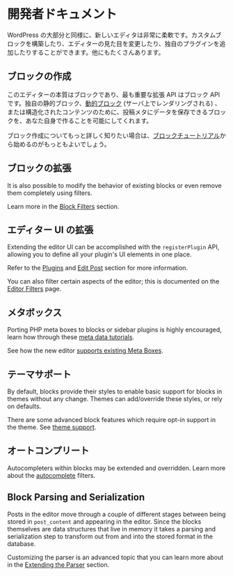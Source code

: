 <!-- # Developer Documentation -->
# 開発者ドキュメント

<!-- The new editor is highly flexible, like most of WordPress. You can build custom blocks, modify the editor's appearance, add special plugins, and much more. -->
WordPress の大部分と同様に、新しいエディタは非常に柔軟です。カスタムブロックを構築したり、エディターの見た目を変更したり、独自のプラグインを追加したりすることができます。他にもたくさんあります。

<!-- ## Creating Blocks -->
## ブロックの作成

<!-- The editor is about blocks, and the main extensibility API is the Block API. It allows you to create your own static blocks, [Dynamic Blocks](/docs/designers-developers/developers/tutorials/block-tutorial/creating-dynamic-blocks.md) ( rendered on the server ) and also blocks capable of saving data to Post Meta for more structured content. -->
このエディターの本質はブロックであり、最も重要な拡張 API はブロック API です。独自の静的ブロック、[動的ブロック](/docs/designers-developers/developers/tutorials/block-tutorial/creating-dynamic-blocks.md) (サーバ上でレンダリングされる) 、または構造化されたコンテンツのために、投稿メタにデータを保存できるブロックを、あなた自身で作ることを可能にしてくれます。

<!-- If you want to learn more about block creation, the [Blocks Tutorial](/docs/designers-developers/developers/tutorials/block-tutorial/readme.md) is the best place to start. -->
ブロック作成についてもっと詳しく知りたい場合は、[ブロックチュートリアル](/docs/designers-developers/developers/tutorials/block-tutorial/readme.md)から始めるのがもっともよいでしょう。

<!-- ## Extending Blocks -->
## ブロックの拡張

It is also possible to modify the behavior of existing blocks or even remove them completely using filters.

Learn more in the [Block Filters](/docs/designers-developers/developers/filters/block-filters.md) section.

<!-- ## Extending the Editor UI -->
## エディター UI の拡張

Extending the editor UI can be accomplished with the `registerPlugin` API, allowing you to define all your plugin's UI elements in one place.

Refer to the [Plugins](/packages/plugins/README.md) and [Edit Post](/packages/edit-post/README.md) section for more information.

You can also filter certain aspects of the editor; this is documented on the [Editor Filters](/docs/designers-developers/developers/filters/editor-filters.md) page.

<!-- ## Meta Boxes -->
## メタボックス

Porting PHP meta boxes to blocks or sidebar plugins is highly encouraged, learn how through these [meta data tutorials](/docs/designers-developers/developers/tutorials/metabox/readme.md).

See how the new editor [supports existing Meta Boxes](/docs/designers-developers/developers/backward-compatibility/meta-box.md).

<!-- ## Theme Support -->
## テーマサポート

By default, blocks provide their styles to enable basic support for blocks in themes without any change. Themes can add/override these styles, or rely on defaults.

There are some advanced block features which require opt-in support in the theme. See [theme support](/docs/designers-developers/developers/themes/theme-support.md).

<!-- ## Autocomplete -->
## オートコンプリート

Autocompleters within blocks may be extended and overridden. Learn more about the [autocomplete](/docs/designers-developers/developers/filters/autocomplete-filters.md) filters.

<!-- ## Block Parsing and Serialization -->
## Block Parsing and Serialization

Posts in the editor move through a couple of different stages between being stored in `post_content` and appearing in the editor. Since the blocks themselves are data structures that live in memory it takes a parsing and serialization step to transform out from and into the stored format in the database.

Customizing the parser is an advanced topic that you can learn more about in the [Extending the Parser](/docs/designers-developers/developers/filters/parser-filters.md) section.
